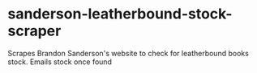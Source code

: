 # sanderson-leatherbound-stock-scraper
Scrapes Brandon Sanderson's website to check for leatherbound books stock. Emails stock once found
